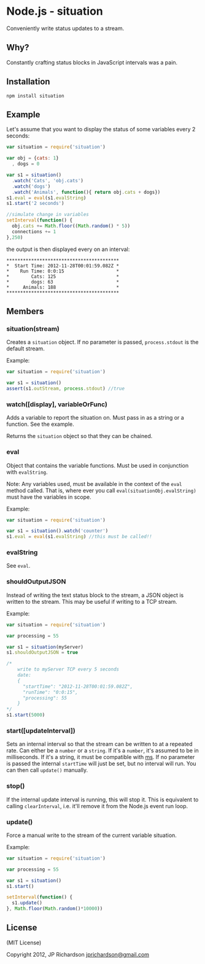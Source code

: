 Node.js - situation
================

Conveniently write status updates to a stream.


Why?
----

Constantly crafting status blocks in JavaScript intervals was a pain.



Installation
------------

    npm install situation



Example
------

Let's assume that you want to display the status of some variables every 2 seconds:

```javascript
var situation = require('situation')

var obj = {cats: 1}
  , dogs = 0

var s1 = situation()
  .watch('Cats', 'obj.cats')
  .watch('dogs')
  .watch('Animals', function(){ return obj.cats + dogs})
s1.eval = eval(s1.evalString)
s1.start('2 seconds')

//simulate change in variables
setInterval(function() {
  obj.cats += Math.floor((Math.random() * 5))
  connections += 1
},250)
```

the output is then displayed every on an interval:

```
*****************************************
*  Start Time: 2012-11-28T00:01:59.082Z *
*    Run Time: 0:0:15                   *
*        Cats: 125                      *
*        dogs: 63                       *
*     Animals: 188                      *
*****************************************
```


Members
-------

### situation(stream)

Creates a `situation` object. If no parameter is passed, `process.stdout` is the default stream.

Example:

```javascript
var situation = require('situation')

var s1 = situation()
assert(s1.outStream, process.stdout) //true
```


### watch([display], variableOrFunc)

Adds a variable to report the situation on. Must pass in as a string or a function. See the example.

Returns the `situation` object so that they can be chained.


### eval

Object that contains the variable functions. Must be used in conjunction with `evalString`.

Note: Any variables used, must be available in the context of the `eval` method called. That is, where
ever you call `eval(situationObj.evalString)` must have the variables in scope.

Example:

```javascript
var situation = require('situation')

var s1 = situation().watch('counter')
s1.eval = eval(s1.evalString) //this must be called!!
```

### evalString

See `eval`.


### shouldOutputJSON

Instead of writing the text status block to the stream, a JSON object is written to the stream. This may be useful if writing to a TCP stream.

Example: 

```javascript
var situation = require('situation')

var processing = 55

var s1 = situation(myServer)
s1.shouldOutputJSON = true

/*  
    write to myServer TCP every 5 seconds
    date:
    {
      "startTime": "2012-11-28T00:01:59.082Z",
      "runTime": "0:0:15",
      "processing": 55
    }
*/
s1.start(5000)
```  


### start([updateInterval])

Sets an internal interval so that the stream can be written to at a repeated rate. Can either 
be a `number` or a `string`. If it's a `number`, it's assumed to be in milliseconds. If it's
a string, it must be compatible with [ms](https://github.com/guille/ms.js). If no parameter is
passed the internal `startTime` will just be set, but no interval will run. You can then call
`update()` manually.


### stop()

If the internal update interval is running, this will stop it. This is equivalent to calling `clearInterval`, i.e. it'll remove 
it from the Node.js event run loop.


### update()

Force a manual write to the stream of the current variable situation.

Example:

```javascript
var situation = require('situation')

var processing = 55

var s1 = situation()
s1.start()

setInterval(function() {
  s1.update()
}, Math.floor(Math.random()*10000))

``` 





License
-------

(MIT License)

Copyright 2012, JP Richardson  <jprichardson@gmail.com>


